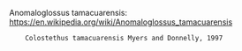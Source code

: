 Anomaloglossus tamacuarensis: https://en.wikipedia.org/wiki/Anomaloglossus_tamacuarensis

        Colostethus tamacuarensis Myers and Donnelly, 1997


